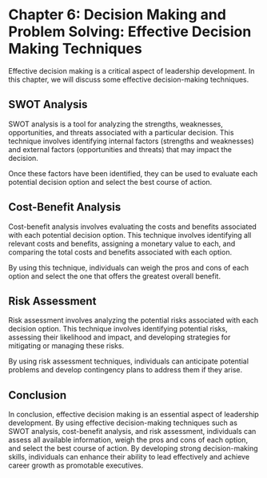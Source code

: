 Chapter 6: Decision Making and Problem Solving: Effective Decision Making Techniques
====================================================================================

Effective decision making is a critical aspect of leadership development. In this chapter, we will discuss some effective decision-making techniques.

SWOT Analysis
-------------

SWOT analysis is a tool for analyzing the strengths, weaknesses, opportunities, and threats associated with a particular decision. This technique involves identifying internal factors (strengths and weaknesses) and external factors (opportunities and threats) that may impact the decision.

Once these factors have been identified, they can be used to evaluate each potential decision option and select the best course of action.

Cost-Benefit Analysis
---------------------

Cost-benefit analysis involves evaluating the costs and benefits associated with each potential decision option. This technique involves identifying all relevant costs and benefits, assigning a monetary value to each, and comparing the total costs and benefits associated with each option.

By using this technique, individuals can weigh the pros and cons of each option and select the one that offers the greatest overall benefit.

Risk Assessment
---------------

Risk assessment involves analyzing the potential risks associated with each decision option. This technique involves identifying potential risks, assessing their likelihood and impact, and developing strategies for mitigating or managing these risks.

By using risk assessment techniques, individuals can anticipate potential problems and develop contingency plans to address them if they arise.

Conclusion
----------

In conclusion, effective decision making is an essential aspect of leadership development. By using effective decision-making techniques such as SWOT analysis, cost-benefit analysis, and risk assessment, individuals can assess all available information, weigh the pros and cons of each option, and select the best course of action. By developing strong decision-making skills, individuals can enhance their ability to lead effectively and achieve career growth as promotable executives.
